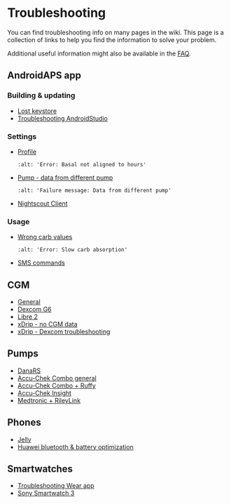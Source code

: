 # Troubleshooting

You can find troubleshooting info on many pages in the wiki. This page is a collection of links to help you find the information to solve your problem.

Additional useful information might also be available in the [FAQ](../Getting-Started/FAQ.html).

## AndroidAPS app

### Building & updating

- [Lost keystore](../Installing-AndroidAPS/troubleshooting_androidstudio.md#lost-keystore)
- [Troubleshooting AndroidStudio](../Installing-AndroidAPS/troubleshooting_androidstudio.html)

### Settings

- [Profile](../Usage/Profiles.md#troubleshooting-profile-errors)

  ```{image} ../images/Screen_DifferentPump.png
  :alt: 'Error: Basal not aligned to hours'
  ```

- [Pump - data from different pump](../Installing-AndroidAPS/update3_0.html#failure-message-data-from-different-pump)

  ```{image} ../images/BasalNotAlignedToHours2.png
  :alt: 'Failure message: Data from different pump'
  ```

- [Nightscout Client](../Usage/Troubleshooting-NSClient.html)

### Usage

- [Wrong carb values](../Usage/COB-calculation.md#detection-of-wrong-cob-values)

  ```{image} ../images/Calculator_SlowCarbAbsorption.png
  :alt: 'Error: Slow carb absorption'
  ```

- [SMS commands](../Children/SMS-Commands.md#troubleshooting)

## CGM

- [General](../Hardware/GeneralCGMRecommendation.md#troubleshooting)
- [Dexcom G6](../Hardware/DexcomG6.html#troubleshooting-g6)
- [Libre 2](../Hardware/Libre2.html#experiences-and-troubleshooting)
- [xDrip - no CGM data](../Configuration/xdrip.md#identify-receiver)
- [xDrip - Dexcom troubleshooting](../Configuration/xdrip.md#troubleshooting-dexcom-g5-g6-and-xdrip)

## Pumps

- [DanaRS](../Configuration/DanaRS-Insulin-Pump.md#dana-rs-specific-errors)
- [Accu-Chek Combo general](../Usage/Accu-Chek-Combo-Tips-for-Basic-usage.html)
- [Accu-Chek Combo + Ruffy](../Configuration/Accu-Chek-Combo-Pump.md#why-pairing-with-the-pump-does-not-work-with-the-app-ruffy)
- [Accu-Chek Insight](../Configuration/Accu-Chek-Insight-Pump.md#insight-specific-errors)
- [Medtronic + RileyLink](../Configuration/MedtronicPump.md#what-to-do-if-i-loose-connection-to-rileylink-and-or-pump)

## Phones

- [Jelly](../Usage/jelly.html)
- [Huawei bluetooth & battery optimization](../Usage/huawei.html)

## Smartwatches

- [Troubleshooting Wear app](../Configuration/Watchfaces.md#troubleshooting-the-wear-app)
- [Sony Smartwatch 3](../Usage/SonySW3.html)
